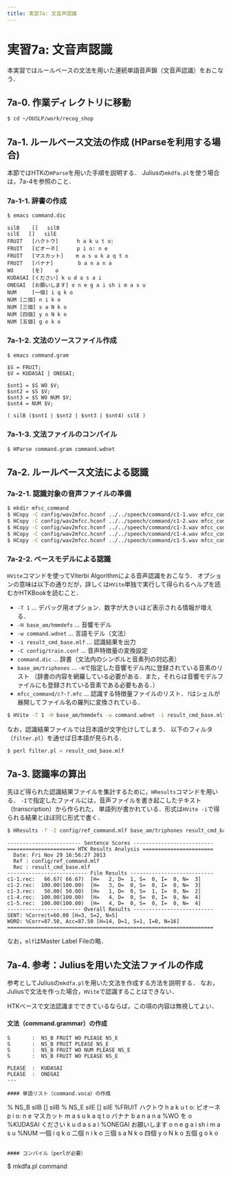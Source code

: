 ```yaml
---
title: 実習7a: 文音声認識
---
```


# 実習7a: 文音声認識

本実習ではルールベースの文法を用いた連続単語音声錦（文音声認識）をおこなう．

## 7a-0. 作業ディレクトリに移動

~~~ sh
$ cd ~/OUSLP/work/recog_shop
~~~

## 7a-1. ルールベース文法の作成 (HParseを利用する場合)

本節ではHTKの`HParse`を用いた手順を説明する．
Juliusの`mkdfa.pl`を使う場合は，7a-4を参照のこと．

### 7a-1-1. 辞書の作成

~~~ sh
$ emacs command.dic
~~~

~~~
silB    []   silB
silE   []   silE
FRUIT   [ハクトウ]      h a k u t o:
FRUIT   [ピオーネ]      p i o: n e
FRUIT   [マスカット]    m a s u k a q t o
FRUIT   [バナナ]        b a n a n a
WO      [を]    o
KUDASAI [ください] k u d a s a i
ONEGAI  [お願いします] o n e g a i sh i m a s u
NUM     [一個] i q k o
NUM [二個] n i k o
NUM [三個] s a N k o
NUM [四個] y o N k o
NUM [五個] g o k o
~~~


### 7a-1-2. 文法のソースファイル作成

~~~ sh
$ emacs command.gram
~~~

~~~
$S = FRUIT;
$V = KUDASAI | ONEGAI;

$snt1 = $S WO $V;
$snt2 = $S $V;
$snt3 = $S WO NUM $V;
$snt4 = NUM $V;

( silB ($snt1 | $snt2 | $snt3 | $snt4) silE )
~~~

### 7a-1-3. 文法ファイルのコンパイル

~~~ sh
$ HParse command.gram command.wdnet
~~~


## 7a-2. ルールベース文法による認識

### 7a-2-1. 認識対象の音声ファイルの準備

~~~ sh
$ mkdir mfcc_command
$ HCopy -C config/wav2mfcc.hconf ../../speech/command/c1-1.wav mfcc_command/c1-1.mfc
$ HCopy -C config/wav2mfcc.hconf ../../speech/command/c1-2.wav mfcc_command/c1-2.mfc
$ HCopy -C config/wav2mfcc.hconf ../../speech/command/c1-3.wav mfcc_command/c1-3.mfc
$ HCopy -C config/wav2mfcc.hconf ../../speech/command/c1-4.wav mfcc_command/c1-4.mfc
$ HCopy -C config/wav2mfcc.hconf ../../speech/command/c1-5.wav mfcc_command/c1-5.mfc
~~~

### 7a-2-2. ベースモデルによる認識

`HVite`コマンドを使ってViterbi Algorithmによる音声認識をおこなう．
オプションの意味は以下の通りだが，詳しくは`HVite`単独で実行して得られるヘルプを読むかHTKBookを読むこと．

  * `-T 1` ... デバッグ用オプション．数字が大きいほど表示される情報が増える．
  * `-H base_am/hmmdefs` ... 音響モデル
  * `-w command.wdnet` ... 言語モデル（文法）
  * `-i result_cmd_base.mlf` ... 認識結果を出力
  * `-C config/train.conf` ... 音声特徴量の変換設定
  * `command.dic` ... 辞書（文法内のシンボルと音素列の対応表）
  * `base_am/triphones` ... `-H`で指定した音響モデル内に登録されている音素のリスト
  （辞書の内容を網羅している必要がある．また，それらは音響モデルファイルにも登録されている音素である必要もある．）
  * `mfcc_command/c?-?.mfc` ... 認識する特徴量ファイルのリスト．`?`はシェルが展開してファイル名の羅列に変換されている．

~~~ sh
$ HVite -T 1 -H base_am/hmmdefs -w command.wdnet -i result_cmd_base.mlf -C config/train.hconf command.dic base_am/triphones mfcc_command/c?-?.mfc
~~~

なお，認識結果ファイルでは日本語が文字化けしてしまう．
以下のフィルタ（`filter.pl`）を通せば日本語が見られる．

~~~ sh
$ perl filter.pl < result_cmd_base.mlf
~~~


## 7a-3. 認識率の算出

先ほど得られた認識結果ファイルを集計するために，`HResults`コマンドを用いる．
`-I`で指定したファイルには，音声ファイルを書き起こしたテキスト（transcription）から作られた，
単語列が書かれている．形式は`HVite -i`で得られる結果とほぼ同じ形式で書く．

~~~ sh
$ HResults -f -I config/ref_command.mlf base_am/triphones result_cmd_base.mlf
~~~

    ------------------------ Sentence Scores --------------------------
    ====================== HTK Results Analysis =======================
      Date: Fri Nov 29 16:56:27 2013
      Ref : config/ref_command.mlf
      Rec : result_cmd_base.mlf
    -------------------------- File Results ---------------------------
    c1-1.rec:   66.67( 66.67)  [H=   2, D=  1, S=  0, I=  0, N=  3]
    c1-2.rec:  100.00(100.00)  [H=   3, D=  0, S=  0, I=  0, N=  3]
    c1-3.rec:   50.00( 50.00)  [H=   1, D=  0, S=  1, I=  0, N=  2]
    c1-4.rec:  100.00(100.00)  [H=   4, D=  0, S=  0, I=  0, N=  4]
    c1-5.rec:  100.00(100.00)  [H=   4, D=  0, S=  0, I=  0, N=  4]
    ------------------------ Overall Results --------------------------
    SENT: %Correct=60.00 [H=3, S=2, N=5]
    WORD: %Corr=87.50, Acc=87.50 [H=14, D=1, S=1, I=0, N=16]
    ===================================================================


なお，`mlf`はMaster Label Fileの略．


## 7a-4. 参考：Juliusを用いた文法ファイルの作成

参考としてJuliusの`mkdfa.pl`を用いた文法を作成する方法を説明する．
なお，Juliusで文法を作った場合，`HVite`で認識することはできない．

HTKベースで文法認識までできているならば，この項の内容は無視してよい．

#### 文法（command.grammar）の作成

~~~
S       :  NS_B FRUIT WO PLEASE NS_E
S       :  NS_B FRUIT PLEASE NS_E
S       :  NS_B FRUIT WO NUM PLEASE NS_E
S       :  NS_B FRUIT WO PLEASE NS_E

PLEASE  :  KUDASAI
PLEASE  :  ONEGAI
---

#### 単語リスト（command.voca）の作成

~~~
% NS_B
silB    []   silB
% NS_E
silE   []   silE
%FRUIT
ハクトウ      h a k u t o:
ピオーネ      p i o: n e
マスカット    m a s u k a q t o
バナナ        b a n a n a
%WO
を    o
%KUDASAI
ください  k u d a s a i
%ONEGAI
お願いします  o n e g a i sh i m a s u
%NUM
一個  i q k o
二個  n i k o
三個  s a N k o
四個  y o N k o
五個  g o k o
~~~

#### コンパイル（perlが必要）

~~~
$ mkdfa.pl command
~~~
